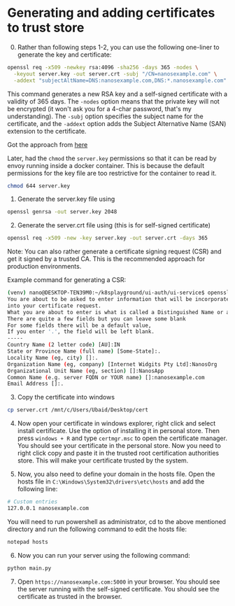 # Generating and adding certificates to trust store

0. Rather than following steps 1-2, you can use the following one-liner to generate the key and certificate:

```bash
openssl req -x509 -newkey rsa:4096 -sha256 -days 365 -nodes \
  -keyout server.key -out server.crt -subj "/CN=nanosexample.com" \
  -addext "subjectAltName=DNS:nanosexample.com,DNS:*.nanosexample.com"
```
This command generates a new RSA key and a self-signed certificate with a validity of 365 days. The `-nodes` option means that the private key will not be encrypted (it won't ask  you for a 4-char password, that's my understanding). The `-subj` option specifies the subject name for the certificate, and the `-addext` option adds the Subject Alternative Name (SAN) extension to the certificate.

Got the approach from [here](https://stackoverflow.com/questions/10175812/how-can-i-generate-a-self-signed-ssl-certificate-using-openssl/41366949#41366949)

Later, had the `chmod` the `server.key` permissions so that it can be read by envoy running inside a docker container. This is because the default permissions for the key file are too restrictive for the container to read it.

```bash
chmod 644 server.key
```

1. Generate the server.key file using

```bash
openssl genrsa -out server.key 2048
```

2. Generate the server.crt file using (this is for self-signed certificate)

```bash
openssl req -x509 -new -key server.key -out server.crt -days 365
```

Note: You can also rather generate a certificate signing request (CSR) and get it signed by a trusted CA. This is the recommended approach for production environments.

Example command for generating a CSR:

```bash
(venv) nano@DESKTOP-TEN39M0:~/k8splayground/ui-auth/ui-service$ openssl req -x509 -new -key server.key -out server.crt -days 365
You are about to be asked to enter information that will be incorporated
into your certificate request.
What you are about to enter is what is called a Distinguished Name or a DN.
There are quite a few fields but you can leave some blank
For some fields there will be a default value,
If you enter '.', the field will be left blank.
-----
Country Name (2 letter code) [AU]:IN
State or Province Name (full name) [Some-State]:.
Locality Name (eg, city) []:.
Organization Name (eg, company) [Internet Widgits Pty Ltd]:NanosOrg
Organizational Unit Name (eg, section) []:NanosApp
Common Name (e.g. server FQDN or YOUR name) []:nanosexample.com
Email Address []:.
```

3. Copy the certificate into windows

```bash
cp server.crt /mnt/c/Users/Ubaid/Desktop/cert
```

4. Now open your certificate in windows explorer, right click and select install certificate. Use the option of installing it in personal store. Then press `windows + R` and type `certmgr.msc` to open the certificate manager. You should see your certificate in the personal store. Now you need to right click copy and paste it in the trusted root certification authorities store. This will make your certificate trusted by the system.

5. Now, you also need to define your domain in the hosts file. Open the hosts file in `C:\Windows\System32\drivers\etc\hosts` and add the following line:

```bash
# Custom entries
127.0.0.1 nanosexample.com
```

You will need to run powershell as administrator, cd to the above mentioned directory and run the following command to edit the hosts file:

```bash
notepad hosts
```

6. Now you can run your server using the following command:

```bash
python main.py
```

7. Open `https://nanosexample.com:5000` in your browser. You should see the server running with the self-signed certificate. You should see the certificate as trusted in the browser.
